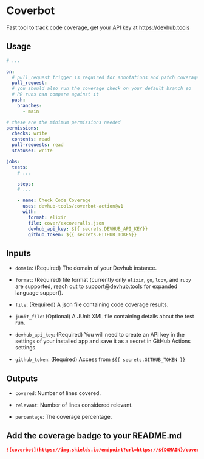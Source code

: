 # Coverbot

Fast tool to track code coverage, get your API key at https://devhub.tools

## Usage

```yaml
# ...

on:
  # pull_request trigger is required for annotations and patch coverage
  pull_request:
  # you should also run the coverage check on your default branch so
  # PR runs can compare against it
  push:
    branches:
      - main

# these are the minimum permissions needed
permissions:
  checks: write
  contents: read
  pull-requests: read
  statuses: write

jobs:
  tests:
    # ...

    steps:
    # ...

    - name: Check Code Coverage
      uses: devhub-tools/coverbot-action@v1
      with:
        format: elixir
        file: cover/excoveralls.json
        devhub_api_key: ${{ secrets.DEVHUB_API_KEY}}
        github_token: ${{ secrets.GITHUB_TOKEN}}
```

## Inputs

-  `domain`: (Required) The domain of your Devhub instance.

-   `format`: (Required) file format (currently only `elixir`, `go`, `lcov`, and `ruby` are supported, reach out to support@devhub.tools for expanded language support).

-   `file`: (Required) A json file containing code coverage results.

-   `junit_file`: (Optional) A JUnit XML file containing details about the test run.

-   `devhub_api_key`: (Required) You will need to create an API key in the settings of your installed app and save it as a secret in GitHub
    Actions settings.

-   `github_token`: (Required) Access from `${{ secrets.GITHUB_TOKEN }}`

## Outputs

-   `covered`: Number of lines covered.

-   `relevant`: Number of lines considered relevant.

-   `percentage`: The coverage percentage.

## Add the coverage badge to your README.md

```markdown
![coverbot](https://img.shields.io/endpoint?url=https://${DOMAIN}/coverbot/v1/${OWNER}/${REPO}/${BRANCH}/badge.json)
```

